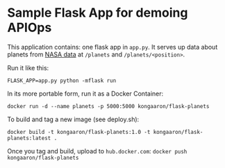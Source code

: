 # Sample Flask App for demoing APIOps

This application contains: one flask app in `app.py`. It serves up data about planets from [NASA data](https://solarsystem.nasa.gov/moons/in-depth/) at `/planets` and `/planets/<position>`.

Run it like this:

```
FLASK_APP=app.py python -mflask run
```

In its more portable form, run it as a Docker Container:
```
docker run -d --name planets -p 5000:5000 kongaaron/flask-planets
```

To build and tag a new image (see deploy.sh):
```
docker build -t kongaaron/flask-planets:1.0 -t kongaaron/flask-planets:latest .
```
Once you tag and build, upload to `hub.docker.com`:
`docker push kongaaron/flask-planets`
